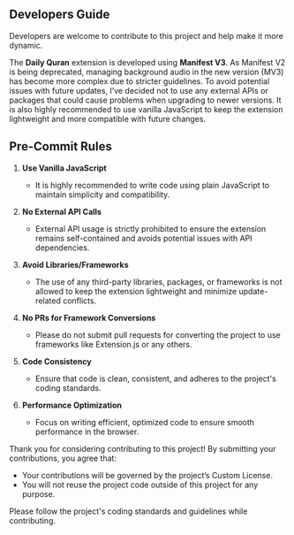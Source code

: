 ## Developers Guide

Developers are welcome to contribute to this project and help make it more dynamic.

The **Daily Quran** extension is developed using **Manifest V3**. As Manifest V2 is being deprecated, managing background audio in the new version (MV3) has become more complex due to stricter guidelines. To avoid potential issues with future updates, I’ve decided not to use any external APIs or packages that could cause problems when upgrading to newer versions. It is also highly recommended to use vanilla JavaScript to keep the extension lightweight and more compatible with future changes.

## Pre-Commit Rules

1. **Use Vanilla JavaScript**  
   - It is highly recommended to write code using plain JavaScript to maintain simplicity and compatibility.

2. **No External API Calls**  
   - External API usage is strictly prohibited to ensure the extension remains self-contained and avoids potential issues with API dependencies.

3. **Avoid Libraries/Frameworks**  
   - The use of any third-party libraries, packages, or frameworks is not allowed to keep the extension lightweight and minimize update-related conflicts.

4. **No PRs for Framework Conversions**  
   - Please do not submit pull requests for converting the project to use frameworks like Extension.js or any others.

5. **Code Consistency**  
   - Ensure that code is clean, consistent, and adheres to the project's coding standards.

6. **Performance Optimization**  
   - Focus on writing efficient, optimized code to ensure smooth performance in the browser.


Thank you for considering contributing to this project! By submitting your contributions, you agree that:
- Your contributions will be governed by the project’s Custom License.
- You will not reuse the project code outside of this project for any purpose.

Please follow the project's coding standards and guidelines while contributing.
